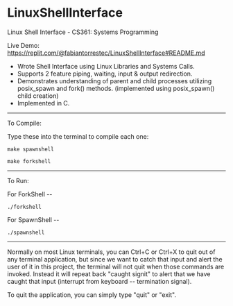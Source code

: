 # LinuxShellInterface
Linux Shell Interface - CS361: Systems Programming

Live Demo: https://replit.com/@fabiantorrestec/LinuxShellInterface#README.md

- Wrote Shell Interface using Linux Libraries and Systems Calls. 
- Supports 2 feature piping, waiting, input & output redirection. 
- Demonstrates understanding of parent and child processes utilizing posix_spawn and fork() methods. (implemented using posix_spawn() child creation)
- Implemented in C.

----------------
To Compile:

Type these into the terminal to compile each one:

    make spawnshell
    
    make forkshell
    
----------------
To Run: 

For ForkShell -- 

    ./forkshell

For SpawnShell --

    ./spawnshell

----------------
Normally on most Linux terminals, you can Ctrl+C or Ctrl+X to quit out of any terminal application, but since we want to catch that input and alert the user of it in this project, the terminal will not quit when those commands are invoked. Instead it will repeat back "caught signit" to alert that we have caught that input (interrupt from keyboard -- termination signal).

To quit the application, you can simply type "quit" or "exit".
